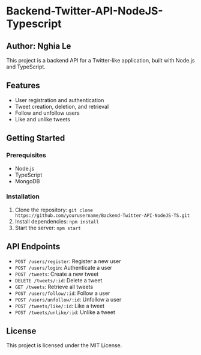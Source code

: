 # Backend-Twitter-API-NodeJS-Typescript

## Author: Nghia Le

This project is a backend API for a Twitter-like application, built with Node.js and TypeScript.

## Features

- User registration and authentication
- Tweet creation, deletion, and retrieval
- Follow and unfollow users
- Like and unlike tweets

## Getting Started

### Prerequisites

- Node.js
- TypeScript
- MongoDB

### Installation

1. Clone the repository: `git clone https://github.com/yourusername/Backend-Twitter-API-NodeJS-TS.git`
2. Install dependencies: `npm install`
3. Start the server: `npm start`

## API Endpoints

- `POST /users/register`: Register a new user
- `POST /users/login`: Authenticate a user
- `POST /tweets`: Create a new tweet
- `DELETE /tweets/:id`: Delete a tweet
- `GET /tweets`: Retrieve all tweets
- `POST /users/follow/:id`: Follow a user
- `POST /users/unfollow/:id`: Unfollow a user
- `POST /tweets/like/:id`: Like a tweet
- `POST /tweets/unlike/:id`: Unlike a tweet

## License

This project is licensed under the MIT License.
